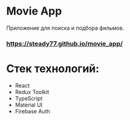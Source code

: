 # Movie App

Приложение для поиска и подбора фильмов.

### https://steady77.github.io/movie_app/

# Стек технологий:

- React
- Redux Toolkit
- TypeScript
- Material UI
- Firebase Auth
